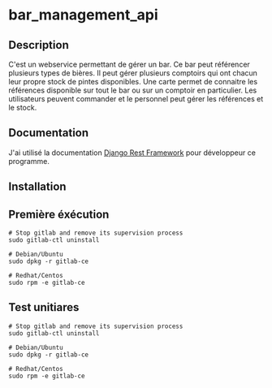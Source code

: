 # bar_management_api

## Description

C'est un webservice permettant de gérer un bar.
Ce bar peut référencer plusieurs types de bières. Il peut gérer plusieurs comptoirs qui ont chacun leur propre stock de pintes disponibles.
Une carte permet de connaitre les références disponible sur tout le bar ou sur un comptoir en particulier.
Les utilisateurs peuvent commander et le personnel peut gérer les références et le stock.

## Documentation

J'ai utilisé la documentation [Django Rest Framework](https://www.django-rest-framework.org/) pour développeur ce programme.

## Installation

## Première éxécution

```
# Stop gitlab and remove its supervision process
sudo gitlab-ctl uninstall

# Debian/Ubuntu
sudo dpkg -r gitlab-ce

# Redhat/Centos
sudo rpm -e gitlab-ce
```

## Test unitiares

```
# Stop gitlab and remove its supervision process
sudo gitlab-ctl uninstall

# Debian/Ubuntu
sudo dpkg -r gitlab-ce

# Redhat/Centos
sudo rpm -e gitlab-ce
```
